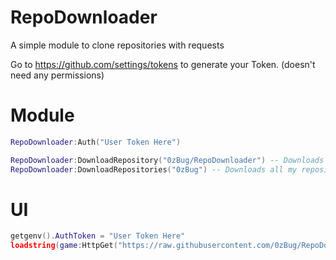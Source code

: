# RepoDownloader
A simple module to clone repositories with requests

Go to https://github.com/settings/tokens to generate your Token. (doesn't need any permissions)

# Module
```lua
RepoDownloader:Auth("User Token Here")

RepoDownloader:DownloadRepository("0zBug/RepoDownloader") -- Downloads this repository and writes it to workspace.
RepoDownloader:DownloadRepositories("0zBug") -- Downloads all my repositories and writes it to workspace.
```

# UI
```lua
getgenv().AuthToken = "User Token Here"
loadstring(game:HttpGet("https://raw.githubusercontent.com/0zBug/RepoDownloader/main/UI.lua"))()
```
